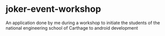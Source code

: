 # joker-event-workshop
An application done by me during a workshop to initiate the students of the national engineering school of Carthage to android development
